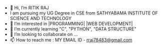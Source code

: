 - 👋 Hi, I’m RITIK RAJ
-    I am pursuing my UG Degree in CSE from SATHYABAMA INSTITUTE OF SCIENCE AND TECHNOLOGY
- 👀 I’m interested in |PROGRAMMING| |WEB DEVELOPMENT|
- 🌱 I’m currently learning "C", "PYTHON", "DATA STRUCTURE"
- 💞️ I’m looking to collaborate on ...
- 📫 How to reach me :
      MY EMAIL ID - rraj78483@gmail.com

<!---
Ritik-web/Ritik-web is a ✨ special ✨ repository because its `README.md` (this file) appears on your GitHub profile.
You can click the Preview link to take a look at your changes.
--->
